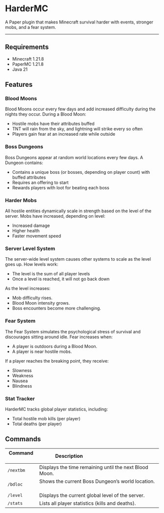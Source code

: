 # HarderMC

A Paper plugin that makes Minecraft survival harder with events, stronger mobs, and a fear system.

---

## Requirements

- Minecraft 1.21.8
- PaperMC 1.21.8
- Java 21

## Features

### Blood Moons

Blood Moons occur every few days and add increased difficulty during the nights they occur.
During a Blood Moon:

- Hostile mobs have their attributes buffed
- TNT will rain from the sky, and lightning will strike every so often
- Players gain fear at an increased rate while outside

### Boss Dungeons

Boss Dungeons appear at random world locations every few days.
A Dungeon contains:

- Contains a unique boss (or bosses, depending on player count) with buffed attributes
- Requires an offering to start
- Rewards players with loot for beating each boss

### Harder Mobs

All hostile entities dynamically scale in strength based on the level of the server.
Mobs have increased, depending on level:

- Increased damage
- Higher health
- Faster movement speed

### Server Level System

The server-wide level system causes other systems to scale as the level goes up.
How levels work:

- The level is the sum of all player levels
- Once a level is reached, it will not go back down

As the level increases:

- Mob difficulty rises.
- Blood Moon intensity grows.
- Boss encounters become more challenging.

### Fear System

The Fear System simulates the psychological stress of survival and discourages sitting around idle.
Fear increases when:

- A player is outdoors during a Blood Moon.
- A player is near hostile mobs.

If a player reaches the breaking point, they receive:

- Slowness
- Weakness
- Nausea
- Blindness

### Stat Tracker

HarderMC tracks global player statistics, including:

- Total hostile mob kills (per player)
- Total deaths (per player)

## Commands

| Command   | Description                                             |
| --------- | ------------------------------------------------------- |
| `/nextbm` | Displays the time remaining until the next Blood Moon.  |
| `/bdloc`  | Shows the current Boss Dungeon’s world location.        |
| `/level`  | Displays the current global level of the server.        |
| `/stats`  | Lists all player statistics (kills and deaths).         |
